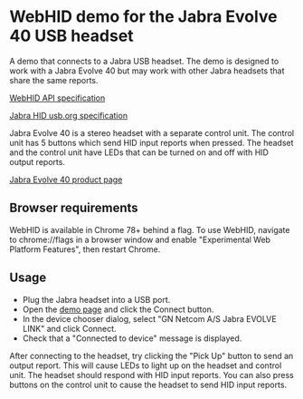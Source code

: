 # WebHID demo for the Jabra Evolve 40 USB headset

A demo that connects to a Jabra USB headset. The demo is designed to work with a Jabra Evolve 40 but may work with other Jabra headsets that share the same reports.

[WebHID API specification](https://wicg.github.io/webhid/index.html)

[Jabra HID usb.org specification](https://developer.jabra.com/site/global/sdks/web/documentation/index.gsp)

Jabra Evolve 40 is a stereo headset with a separate control unit. The control unit has 5 buttons which send HID input reports when pressed. The headset and the control unit have LEDs that can be turned on and off with HID output reports.

[Jabra Evolve 40 product page](https://www.jabra.com/business/office-headsets/jabra-evolve/jabra-evolve-40)

## Browser requirements

WebHID is available in Chrome 78+ behind a flag. To use WebHID, navigate to chrome://flags in a browser window and enable "Experimental Web Platform Features", then restart Chrome.

## Usage

* Plug the Jabra headset into a USB port.
* Open the [demo page](https://nondebug.github.io/jabra-webhid-demo/) and click the Connect button.
* In the device chooser dialog, select "GN Netcom A/S Jabra EVOLVE LINK" and click Connect.
* Check that a "Connected to device" message is displayed.

After connecting to the headset, try clicking the "Pick Up" button to send an output report. This will cause LEDs to light up on the headset and control unit. The headset should respond with HID input reports. You can also press buttons on the control unit to cause the headset to send HID input reports.
